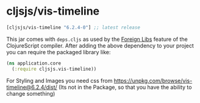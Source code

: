 # cljsjs/vis-timeline

[](dependency)
```clojure
[cljsjs/vis-timeline "6.2.4-0"] ;; latest release
```
[](/dependency)

This jar comes with `deps.cljs` as used by the [Foreign Libs][flibs] feature
of the ClojureScript compiler. After adding the above dependency to your project
you can require the packaged library like:

```clojure
(ns application.core
  (:require cljsjs.vis-timeline))
```

For Styling and Images you need css from https://unpkg.com/browse/vis-timeline@6.2.4/dist/ (Its not in the Package, so that you have the ability to change something)


[flibs]: https://clojurescript.org/reference/packaging-foreign-deps
